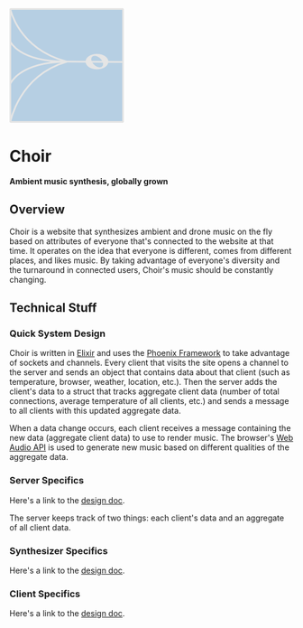 ![logo](logo/logo1.png "Choir logo")
# Choir 
__Ambient music synthesis, globally grown__

## Overview

Choir is a website that synthesizes ambient and drone music on the fly based on
attributes of everyone that's connected to the website at that time. It operates
on the idea that everyone is different, comes from different places, and likes
music. By taking advantage of everyone's diversity and the turnaround in
connected users, Choir's music should be constantly changing.

## Technical Stuff

### Quick System Design

Choir is written in [Elixir](http://elixir-lang.org/) and uses the [Phoenix
Framework](http://www.phoenixframework.org/) to take advantage of sockets and
channels. Every client that visits the site opens a channel to the server and
sends an object that contains data about that client (such as temperature,
browser, weather, location, etc.). Then the server adds the client's data to a
struct that tracks aggregate client data (number of total connections, average
temperature of all clients, etc.) and sends a message to all clients with this
updated aggregate data.

When a data change occurs, each client receives a message containing the new
data (aggregate client data) to use to render music. The browser's [Web Audio
API](https://developer.mozilla.org/en-US/docs/Web/API/Web_Audio_API) is used to
generate new music based on different qualities of the aggregate data.

### Server Specifics

Here's a link to the [design doc](https://docs.google.com/document/d/1eBGzf7_cMWRQMCNLnJ5nF65lVlKPaoOmGFziUi0kHbA/edit?usp=sharing).

The server keeps track of two things: each client's data and an aggregate of all
client data.


### Synthesizer Specifics

Here's a link to the [design doc](https://docs.google.com/document/d/1XgDZQiqny1M-P1JgaMXEWcYS4sVbwWF1VQUpQ0Jbknw/edit?usp=sharing).

### Client Specifics

Here's a link to the [design doc](https://docs.google.com/document/d/1MsDBHrfPUlvnMDBOp09t637r2mm7x4kaOHxvujnsl_I/edit?usp=sharing).
